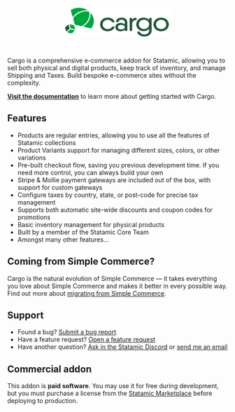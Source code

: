<!-- statamic:hide -->

<p align="center">
<picture>
    <source srcset="./art/logo-dark.svg" media="(prefers-color-scheme: dark)">
    <img align="center" width="250" height="70" src="./art/logo-light.svg">
</picture>
</p>
<br>

<!-- /statamic:hide -->

Cargo is a comprehensive e-commerce addon for Statamic, allowing you to sell both physical and digital products, keep track of inventory, and manage Shipping and Taxes. Build bespoke e-commerce sites without the complexity.

[**Visit the documentation**](https://builtwithcargo.dev) to learn more about getting started with Cargo.

## Features
* Products are regular entries, allowing you to use all the features of Statamic collections
* Product Variants support for managing different sizes, colors, or other variations
* Pre-built checkout flow, saving you previous development time. If you need more control, you can always build your own
* Stripe & Mollie payment gateways are included out of the box, with support for custom gateways
* Configure taxes by country, state, or post-code for precise tax management
* Supports both automatic site-wide discounts and coupon codes for promotions
* Basic inventory management for physical products
* Built by a member of the Statamic Core Team
* Amongst many other features...

## Coming from Simple Commerce?
Cargo is the natural evolution of Simple Commerce — it takes everything you love about Simple Commerce and makes it better in every possible way. Find out more about [migrating from Simple Commerce](https://builtwithcargo.dev/docs/migrating-from-simple-commerce).

## Support
* Found a bug? [Submit a bug report](https://github.com/duncanmcclean/cargo/issues/new?template=bug_report.yml)
* Have a feature request? [Open a feature request](https://github.com/duncanmcclean/cargo/discussions/new?category=feature-requests)
* Have another question? [Ask in the Statamic Discord](https://statamic.com/discord) or [send me an email](mailto:support@builtwithcargo.dev)

## Commercial addon 
This addon is **paid software**. You may use it for free during development, but you must purchase a license from the [Statamic Marketplace](https://statamic.com/addons/duncanmcclean/cargo) before deploying to production.